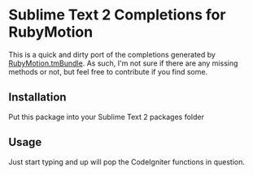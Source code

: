 Sublime Text 2 Completions for RubyMotion
==========================================

This is a quick and dirty port of the completions generated by [RubyMotion.tmBundle](https://github.com/libin/RubyMotion.tmbundle). As such, I'm not sure if there are any missing methods or not, but feel free to contribute if you find some.

Installation
------------

Put this package into your Sublime Text 2 packages folder

Usage
-----

Just start typing and up will pop the CodeIgniter functions in question.